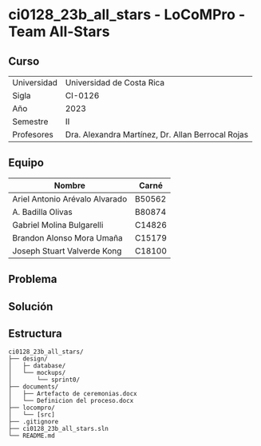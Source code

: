 # ci0128_23b_all_stars - LoCoMPro - Team All-Stars

## Curso

|  |  |
|-------------|---------------------------------------------------|
| Universidad | Universidad de Costa Rica 			  			  			  |
| Sigla       | CI-0126 		        			        			  			  |
| Año	        | 2023                      			  			  			  |
| Semestre    | II                        			  			          |
| Profesores  | Dra. Alexandra Martínez, Dr. Allan Berrocal Rojas |

## Equipo

| Nombre                         | Carné  |
|--------------------------------|--------|
| Ariel Antonio Arévalo Alvarado | B50562 |
| A. Badilla Olivas              | B80874 |
| Gabriel Molina Bulgarelli      | C14826 |
| Brandon Alonso Mora Umaña      | C15179 |
| Joseph Stuart Valverde Kong    | C18100 |

## Problema

## Solución

## Estructura

```
ci0128_23b_all_stars/
├── design/
│   ├─ database/
│   └── mockups/
│       └── sprint0/
├── documents/
│   ├── Artefacto de ceremonias.docx
│   └── Definicion del proceso.docx
├── locompro/
│   └── [src]
├── .gitignore
├── ci0128_23b_all_stars.sln
└── README.md
```
